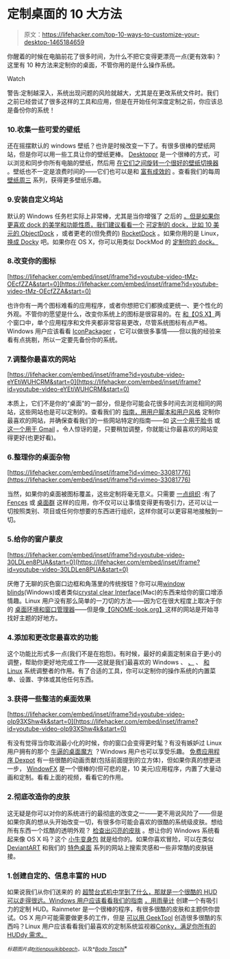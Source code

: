 # 定制桌面的 10 大方法

> 原文：<https://lifehacker.com/top-10-ways-to-customize-your-desktop-1465184659>

你醒着的时候在电脑前花了很多时间，为什么不把它变得更漂亮一点(更有效率)？这里有 10 种方法来定制你的桌面，不管你用的是什么操作系统。

Watch

警告:定制越深入，系统出现问题的风险就越大，尤其是在更改系统文件时。我们之前已经尝试了很多这样的工具和应用，但是在开始任何深度定制之前，你应该总是备份你的系统！

### 10.收集一些可爱的壁纸

还在摇摆默认的 windows 壁纸？也许是时候改变一下了。有很多很棒的壁纸网站，但是你可以用一些工具让你的壁纸更棒。 [Desktoppr](http://lifehacker.com/desktoppr-is-an-awesome-wallpaper-search-engine-that-sy-5918699) 是一个很棒的方式，可以浏览和同步你所有电脑的壁纸，然后用 [在它们之间旋转一个很好的壁纸切换器](http://lifehacker.com/keep-your-desktop-wallpaper-always-fresh-with-these-too-5975150) 。壁纸也不一定是浪费时间的——它们也可以是和 [富有成效的](http://lifehacker.com/5807262/give-your-desktop-a-productivity-boost-with-these-built+in-organization-wallpapers/) 。查看我们的每周 [壁纸周三](http://lifehacker.com/tag/wallpaper-wednesday) 系列，获得更多壁纸乐趣。

### 9.安装自定义坞站

默认的 Windows 任务栏实际上非常棒，尤其是当你增强了 之后的 [。但是如果你更喜欢 dock 的美学和功能性质，我们建议看看一个](https://lifehacker.com/7-taskbar-tweaker-adds-tons-of-extra-taskbar-settings-5985156) [可定制的 dock，比如 10 美元的 ObjectDock](http://lifehacker.com/objectdock-comes-to-windows-8-cuts-its-price-to-5-to-493102315) ，或者更老的(但免费的) [RocketDock](http://lifehacker.com/download-of-the-day-rocketdock-windows-234076) 。如果你用的是 Linux， [换成 Docky](http://lifehacker.com/docky-separates-from-gnome-do-still-a-clever-linux-app-5411278) 吧。如果你在 OS X，你可以用类似 DockMod 的 [定制你的 dock。](http://lifehacker.com/dockmod-customizes-the-color-and-look-of-your-mac-39-s-1465225767)

### 8.改变你的图标

 [https://lifehacker.com/embed/inset/iframe?id=youtube-video-tMz-OEcfZZA&start=0](https://lifehacker.com/embed/inset/iframe?id=youtube-video-tMz-OEcfZZA&start=0) 

也许你有一两个图标难看的应用程序，或者你想把它们都换成更统一、更个性化的外观。不管你的愿望是什么，改变你系统上的图标是很容易的。在 [和【OS X】](http://lifehacker.com/how-to-customize-any-folder-or-app-icon-using-any-image-5897796)两个窗口中，单个应用程序和文件夹都非常容易更改，尽管系统图标有点严格。Windows 用户应该看看 [IconPackager](http://www.stardock.com/products/iconpackager/) ，它可以做很多事情——但以我的经验来看有点挑剔，所以一定要先备份你的系统。

### 7.调整你最喜欢的网站

 [https://lifehacker.com/embed/inset/iframe?id=youtube-video-eYEtiWUHCRM&start=0](https://lifehacker.com/embed/inset/iframe?id=youtube-video-eYEtiWUHCRM&start=0) 

本质上，它们不是你的“桌面”的一部分，但是你可能会花很多时间去浏览相同的网站，这些网站也是可以定制的。查看我们的 [指南，用用户脚本和用户风格](https://lifehacker.com/how-to-customize-your-favorite-web-sites-to-your-exact-5800194) 定制你最喜欢的网站，并确保查看我们的一些网站特定的指南——如 [这一个用于脸书](http://lifehacker.com/how-to-make-facebook-infinitely-better-with-one-browser-5892826) 或 [这一个用于 Gmail](http://lifehacker.com/fix-gmails-newest-annoyances-with-these-userstyles-and-5857983) 。令人惊讶的是，只要稍加调整，你就能让你最喜欢的网站变得更好(也更好看)。

### 6.整理你的桌面杂物

 [https://lifehacker.com/embed/inset/iframe?id=vimeo-33081776](https://lifehacker.com/embed/inset/iframe?id=vimeo-33081776) 

当然，如果你的桌面被图标覆盖，这些定制将毫无意义。只需要 [一点组织](https://lifehacker.com/how-to-design-and-create-a-clean-organized-desktop-5864785) :有了 [Fences](http://lifehacker.com/fences-is-a-seriously-awesome-desktop-icon-organizer-5147316) 或 [桌面群](http://lifehacker.com/desktop-groups-organizes-your-desktop-into-categorized-5951971) 这样的应用，你不仅可以让事情变得更有吸引力，还可以让一切按照类别、项目或任何你想要的东西进行组织，这样你就可以更容易地接触到一切。

### 5.给你的窗户蒙皮

 [https://lifehacker.com/embed/inset/iframe?id=youtube-video-30LDLen8PUA&start=0](https://lifehacker.com/embed/inset/iframe?id=youtube-video-30LDLen8PUA&start=0) 

厌倦了无聊的灰色窗口边框和角落里的传统按钮？你可以用[window blinds](http://www.stardock.com/products/windowblinds/)(Windows)或者类似[crystal clear Interface](http://www.marsthemes.com/crystalclear/)(Mac)的东西来给你的窗口增添情趣。Linux 用户没有那么简单的一刀切的方法——因为它在很大程度上取决于你的 [桌面环境和窗口管理器](https://lifehacker.com/wtf-desktop-environments-gnome-kde-and-more-explaine-5762081)——但是像[【GNOME-look.org】](http://gnome-look.org/)这样的网站是开始寻找好主题的好地方。

### 4.添加和更改您最喜欢的功能

这个功能比形式多一点(我们不是在抱怨)。有时候，最好的桌面定制来自于更小的调整，帮助你更好地完成工作——这就是我们最喜欢的 Windows 、 [、](http://lifehacker.com/the-best-system-tweaker-for-mac-5862462) 、 [和 Linux](http://lifehacker.com/the-best-system-tweaker-for-linux-5864544) 系统调整者的作用。有了合适的工具，你可以定制你的操作系统的内置菜单、设置、字体或其他任何东西。

### 3.获得一些整洁的桌面效果

 [https://lifehacker.com/embed/inset/iframe?id=youtube-video-oIp93XShw4k&start=0](https://lifehacker.com/embed/inset/iframe?id=youtube-video-oIp93XShw4k&start=0) 

有没有觉得当你取消最小化的时候，你的窗口会变得更时髦？有没有嫉妒过 Linux 用户拥有的那个 [牛逼的桌面魔方](https://lifehacker.com/how-do-i-get-cool-desktop-effects-in-linux-5840175) ？Windows 用户也可以享受乐趣。 [免费应用程序 Dexpot](http://lifehacker.com/dexpot-brings-full-screen-previews-and-lots-more-to-the-5926661) 有一些很酷的动画贡献(包括前面提到的立方体)，但如果你真的想更进一步， [WindowFX](http://www.stardock.com/products/windowfx/index.asp) 是一个很棒的(但可悲的是，10 美元)应用程序，内置了大量动画和定制。看看上面的视频，看看它的作用。

### 2.彻底改造你的皮肤

这无疑是你可以对你的系统进行的最彻底的改变之一——更不用说风险了——但是如果你真的想从头开始改变一切，有很多你可能会喜欢的很酷的系统级皮肤。想给所有东西一个炫酷的透明外观？ [检查出闪亮的皮肤](https://lifehacker.com/the-tide-desktop-1443680864) 。想让你的 Windows 系统看起来像 OS X 吗？这个 [小牛变身包](http://lifehacker.com/dress-up-your-desktop-as-a-mac-with-os-x-mavericks-tran-1229921628) 就是给你的。如果你喜欢冒险，可以在类似 [DeviantART](http://www.deviantart.com) 和我们的 [特色桌面](http://lifehacker.com/tag/featured-desktop) 系列的网站上搜索灵感和一些非常酷的皮肤链接。

### 1.创建自定的、信息丰富的 HUD

如果说我们从你们送来的 的 [超赞台式机中学到了什么，那就是一个很酷的 HUD 可以走得很远。Windows 用户应该看看我们的指南](http://lifehacker.com/tag/featured-desktop) [，用雨量计](https://lifehacker.com/how-to-create-an-attractive-customized-desktop-hud-wit-5828789) 创建一个有吸引力的定制 HUD。Rainmeter 是一个很棒的程序，有很多很酷的皮肤和主题供你尝试。OS X 用户可能需要做更多的工作，但是 [可以用 GeekTool](http://lifehacker.com/build-an-attractive-informative-mac-desktop-with-geekt-5834676) 创造很多很酷的东西吗？Linux 用户应该看看我们最喜欢的定制系统监视器[Conky，满足你所有的 HUDdy 需求。](http://lifehacker.com/the-best-system-monitor-for-linux-5847676)

<small>*标题图片由*</small>[<small>*tritien*</small>](http://tristienm.deviantart.com/art/Modded-Desktop-316414390)<small></small>*[<small>*puuikibbeach*</small>](http://www.flickr.com/photos/puuikibeach/6552977975/)<small>*，以及*</small>[<small>*Bodo Taschi*</small>](http://www.flickr.com/photos/wannawork/)*